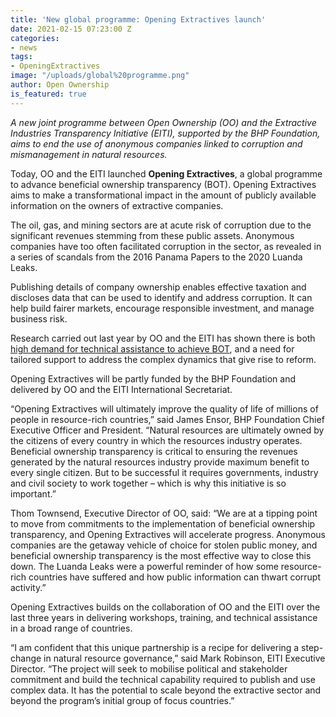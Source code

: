 ```yaml
---
title: 'New global programme: Opening Extractives launch'
date: 2021-02-15 07:23:00 Z
categories:
- news
tags:
- OpeningExtractives
image: "/uploads/global%20programme.png"
author: Open Ownership
is_featured: true
---
```


*A new joint programme between Open Ownership (OO) and the Extractive Industries Transparency Initiative (EITI), supported by the BHP Foundation, aims to end the use of anonymous companies linked to corruption and mismanagement in natural resources.* 

Today, OO and the EITI launched **Opening Extractives**, a global programme to advance beneficial ownership transparency (BOT). Opening Extractives aims to make a transformational impact in the amount of publicly available information on the owners of extractive companies. 

The oil, gas, and mining sectors are at acute risk of corruption due to the significant revenues stemming from these public assets. Anonymous companies have too often facilitated corruption in the sector, as revealed in a series of scandals from the 2016 Panama Papers to the 2020 Luanda Leaks. 

Publishing details of company ownership enables effective taxation and discloses data that
can be used to identify and address corruption. It can help build fairer markets, encourage
responsible investment, and manage business risk.

Research carried out last year by OO and the EITI has shown there is both [high demand for technical assistance to achieve BOT](https://www.openownership.org/blogs/opening-extractives-research-informs-programme-to-make-beneficial-ownership-transparency-a-reality-in-oil-gas-and-mining/), and a need for tailored support to address the complex dynamics that give rise to reform. 

Opening Extractives will be partly funded by the BHP Foundation and delivered by OO and the EITI International Secretariat. 

“Opening Extractives will ultimately improve the quality of life of millions of people in resource-rich countries,” said James Ensor, BHP Foundation Chief Executive Officer and President. “Natural resources are ultimately owned by the citizens of every country in which the resources industry operates. Beneficial ownership transparency is critical to ensuring the revenues generated by the natural resources industry provide maximum benefit to every single citizen. But to be successful it requires governments, industry and civil society to work together – which is why this initiative is so important.”

Thom Townsend, Executive Director of OO, said: “We are at a tipping point to
move from commitments to the implementation of beneficial ownership transparency, and
Opening Extractives will accelerate progress. Anonymous companies are the getaway vehicle of
choice for stolen public money, and beneficial ownership transparency is the most effective way
to close this down. The Luanda Leaks were a powerful reminder of how some resource-rich
countries have suffered and how public information can thwart corrupt activity.”

Opening Extractives builds on the collaboration of OO and the EITI over the last three years in delivering workshops, training, and technical assistance in a broad range of countries. 

“I am confident that this unique partnership is a recipe for delivering a step-change in natural
resource governance,” said Mark Robinson, EITI Executive Director. “The project will seek to
mobilise political and stakeholder commitment and build the technical capability required to
publish and use complex data. It has the potential to scale beyond the extractive sector and beyond the program’s initial group of focus countries.”